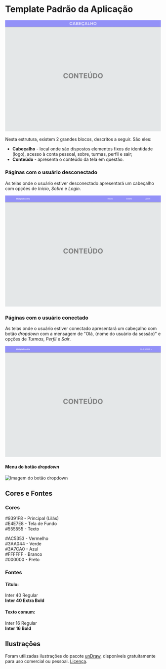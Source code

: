 # Template Padrão da Aplicação

![Estrutura Padrão](img/wireframes-site/Estrutura.png)

Nesta estrutura, existem 2 grandes blocos, descritos a seguir. São eles:  
* **Cabeçalho** - local onde são dispostos elementos fixos de identidade (logo), acesso à conta pessoal, sobre, turmas, perfil e sair;
* **Conteúdo** - apresenta o conteúdo da tela em questão.

### Páginas com o usuário desconectado

As telas onde o usuário estiver desconectado apresentará um cabeçalho com opções de *Início*, *Sobre* e *Login*.

![Estrutura Padrão](img/wireframes-site/Desconectado.png)

### Páginas com o usuário conectado

As telas onde o usuário estiver conectado apresentará um cabeçalho com botão *dropdown* com a mensagem de "Olá, {nome do usuário da sessão}" e opções de *Turmas*, *Perfil* e *Sair*.

![Estrutura Padrão](img/wireframes-site/Conectado.png)

#### Menu do botão *dropdown*

![Imagem do botão dropdown](img/wireframes-site/Menu%20Usu%C3%A1rio.png)

## Cores e Fontes

### Cores

#9391F8 - Principal (Lilás)  
#E4E7E8 - Tela de Fundo  
#555555 - Texto  

#AC5353 - Vermelho  
#3AA044 - Verde  
#3A7CA0 - Azul  
#FFFFFF - Branco  
#000000 - Preto  

### Fontes

#### Título:
Inter 40 Regular  
**Inter 40 Extra Bold**  

#### Texto comum:
Inter 16 Regular  
**Inter 16 Bold**  

## Ilustrações

Foram utilizadas ilustrações do pacote [unDraw](https://undraw.co/illustrations), disponíveis gratuitamente para uso comercial ou pessoal. [Licença](https://undraw.co/license).